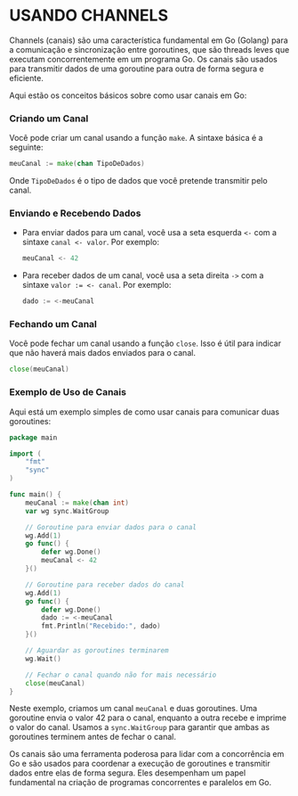 # USANDO CHANNELS
Channels (canais) são uma característica fundamental em Go (Golang) para a comunicação e sincronização entre goroutines, que são threads leves que executam concorrentemente em um programa Go. Os canais são usados para transmitir dados de uma goroutine para outra de forma segura e eficiente.

Aqui estão os conceitos básicos sobre como usar canais em Go:

### Criando um Canal

Você pode criar um canal usando a função `make`. A sintaxe básica é a seguinte:

```go
meuCanal := make(chan TipoDeDados)
```

Onde `TipoDeDados` é o tipo de dados que você pretende transmitir pelo canal.

### Enviando e Recebendo Dados

- Para enviar dados para um canal, você usa a seta esquerda `<-` com a sintaxe `canal <- valor`. Por exemplo:

    ```go
    meuCanal <- 42
    ```

- Para receber dados de um canal, você usa a seta direita `->` com a sintaxe `valor := <- canal`. Por exemplo:

    ```go
    dado := <-meuCanal
    ```

### Fechando um Canal

Você pode fechar um canal usando a função `close`. Isso é útil para indicar que não haverá mais dados enviados para o canal.

```go
close(meuCanal)
```

### Exemplo de Uso de Canais

Aqui está um exemplo simples de como usar canais para comunicar duas goroutines:

```go
package main

import (
    "fmt"
    "sync"
)

func main() {
    meuCanal := make(chan int)
    var wg sync.WaitGroup

    // Goroutine para enviar dados para o canal
    wg.Add(1)
    go func() {
        defer wg.Done()
        meuCanal <- 42
    }()

    // Goroutine para receber dados do canal
    wg.Add(1)
    go func() {
        defer wg.Done()
        dado := <-meuCanal
        fmt.Println("Recebido:", dado)
    }()

    // Aguardar as goroutines terminarem
    wg.Wait()

    // Fechar o canal quando não for mais necessário
    close(meuCanal)
}
```

Neste exemplo, criamos um canal `meuCanal` e duas goroutines. Uma goroutine envia o valor 42 para o canal, enquanto a outra recebe e imprime o valor do canal. Usamos a `sync.WaitGroup` para garantir que ambas as goroutines terminem antes de fechar o canal.

Os canais são uma ferramenta poderosa para lidar com a concorrência em Go e são usados para coordenar a execução de goroutines e transmitir dados entre elas de forma segura. Eles desempenham um papel fundamental na criação de programas concorrentes e paralelos em Go.